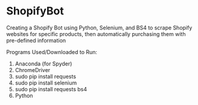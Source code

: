 # ShopifyBot
Creating a Shopify Bot using Python, Selenium, and BS4 to scrape Shopify websites for specific products, then automatically purchasing them with pre-defined information

Programs Used/Downloaded to Run:
1. Anaconda (for Spyder)
2. ChromeDriver
3. sudo pip install requests
4. sudo pip install selenium
5. sudo pip install requests bs4
6. Python
